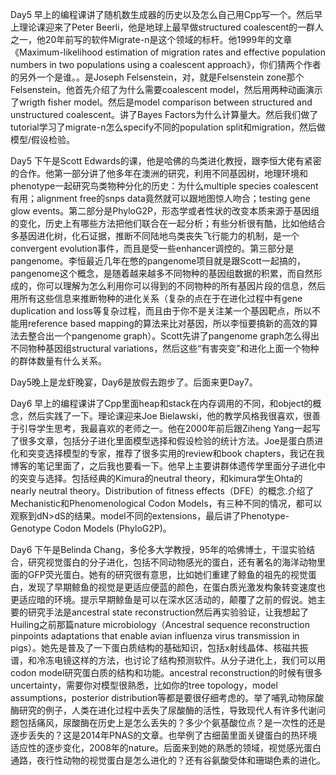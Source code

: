 Day5 早上的编程课讲了随机数生成器的历史以及怎么自己用Cpp写一个。然后早上理论课迎来了Peter Beerli，他是地球上最早做structured coalescent的一群人之一，他20年前写的软件Migrate-n是这个领域的标杆。他1999年的文章《Maximum-likelihood estimation of migration rates and effective population numbers in two populations using a coalescent approach》，你们猜两个作者的另外一个是谁。。是Joseph Felsenstein，对，就是Felsenstein zone那个Felsenstein。他首先介绍了为什么需要coalescent model，然后用两种动画演示了wrigth fisher model。然后是model comparison between structured and unstructured coalescent。讲了Bayes Factors为什么计算量大。然后我们做了tutorial学习了migrate-n怎么specify不同的population split和migration，然后做模型/假设检验。

Day5 下午是Scott Edwards的课，他是哈佛的鸟类进化教授，跟李恒大佬有紧密的合作。他第一部分讲了他多年在澳洲的研究，利用不同基因树，地理环境和phenotype一起研究鸟类物种分化的历史：为什么multiple species coalescent有用；alignment free的snps data竟然就可以跟地图惊人吻合；testing gene glow events。第二部分是PhyloG2P，形态学或者性状的改变本质来源于基因组的变化，历史上有哪些方法把他们联合在一起分析；有些分析很有酷，比如他结合多基因进化树，化石证据，推断不同陆地鸟类丧失飞行能力的机制，是一个convergent evolution事件，而且是受一些enhancer调控的。第三部分是pangenome。李恒最近几年在憋的pangenome项目就是跟Scott一起搞的，pangenome这个概念，是随着越来越多不同物种的基因组数据的积累，而自然形成的，你可以理解为怎么利用你可以得到的不同物种的所有基因片段的信息，然后用所有这些信息来推断物种的进化关系（复杂的点在于在进化过程中有gene duplication and loss等复杂过程，而且由于你不是关注某一个基因靶点，所以不能用reference based mapping的算法来比对基因，所以李恒要搞新的高效的算法去整合出一个pangenome graph）。Scott先讲了pangenome graph怎么得出不同物种基因组structural variations，然后这些“有害突变”和进化上面一个物种的群体数量有什么关系。

Day5晚上是龙虾晚宴，Day6是放假去跑步了。后面来更Day7。

Day6 早上的编程课讲了Cpp里面heap和stack在内存调用的不同，和object的概念，然后实践了一下。理论课迎来Joe Bielawski，他的教学风格我很喜欢，很善于引导学生思考，我最喜欢的老师之一。他在2000年前后跟Ziheng Yang一起写了很多文章，包括分子进化里面模型选择和假设检验的统计方法。Joe是蛋白质进化和突变选择模型的专家，推荐了很多实用的review和book chapters，我记在我博客的笔记里面了，之后我也要看一下。他早上主要讲群体遗传学里面分子进化中的突变与选择。包括经典的Kimura的neutral theory，和kimura学生Ohta的nearly neutral theory。Distribution of fitness effects（DFE）的概念.介绍了Mechanistic和Phenomenological Codon Models，有三种不同的情况，都可以观察到dN>dS的结果。model不同的extensions，最后讲了Phenotype-Genotype Codon Models (PhyloG2P)。

Day6 下午是Belinda Chang，多伦多大学教授，95年的哈佛博士，干湿实验结合，研究视觉蛋白的分子进化，包括不同动物感光的蛋白，还有著名的海洋动物里面的GFP荧光蛋白。她有的研究很有意思，比如她们重建了鲸鱼的祖先的视觉蛋白，发现了早期鲸鱼的视觉是更适应便蓝的颜色，在蛋白质光激发构象转变速度也更适应暗的环境。提示早期鲸鱼是可以在深水区活动的，颠覆了之前的假说。她主要的研究手法是ancestral state reconstruction然后再实验验证，让我想起了Huiling之前那篇nature microbiology（Ancestral sequence reconstruction pinpoints adaptations that enable avian influenza virus transmission in pigs）。她先是普及了一下蛋白质结构的基础知识，包括x射线晶体、核磁共振谱，和冷冻电镜这样的方法，也讨论了结构预测软件。从分子进化上，我们可以用codon model研究蛋白质的结构和功能。ancestral reconstruction的时候有很多uncertainty，需要你对模型很熟悉，比如你的tree topology，model assumptions，posterior distribution等都是要很仔细考虑的。举了哺乳动物尿酸酶研究的例子，人类在进化过程中丢失了尿酸酶的活性，导致现代人有许多代谢问题包括痛风，尿酸酶在历史上是怎么丢失的？多少个氨基酸位点？是一次性的还是逐步丢失的？这是2014年PNAS的文章。也举例了古细菌里面关键蛋白的热环境适应性的逐步变化，2008年的nature。后面来到她的熟悉的领域，视觉感光蛋白通路，夜行性动物的视觉蛋白是怎么进化的？还有谷氨酸受体和珊瑚色素的进化。



